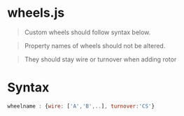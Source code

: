 wheels.js  
===========

>Custom wheels should follow syntax below.

>Property names of wheels should not be altered. 

>They should stay wire or turnover when adding rotor

Syntax 
===========

```javascript
wheelname : {wire: ['A','B',..], turnover:'CS'}
```
